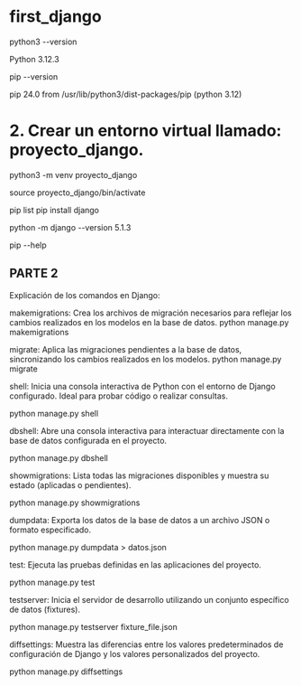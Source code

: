 # first_django

python3 --version

Python 3.12.3

pip --version

pip 24.0 from /usr/lib/python3/dist-packages/pip (python 3.12)

# 2. Crear un entorno virtual llamado: proyecto_django.

python3 -m venv proyecto_django


source proyecto_django/bin/activate

pip list
pip install django

python -m django --version
5.1.3

pip --help

## PARTE 2

Explicación de los comandos en Django:

makemigrations: Crea los archivos de migración necesarios para reflejar los cambios realizados en los modelos en la base de datos.
python manage.py makemigrations

migrate: Aplica las migraciones pendientes a la base de datos, sincronizando los cambios realizados en los modelos.
python manage.py migrate

shell: Inicia una consola interactiva de Python con el entorno de Django configurado. Ideal para probar código o realizar consultas.

python manage.py shell

dbshell: Abre una consola interactiva para interactuar directamente con la base de datos configurada en el proyecto.

python manage.py dbshell

showmigrations: Lista todas las migraciones disponibles y muestra su estado (aplicadas o pendientes).

python manage.py showmigrations

dumpdata: Exporta los datos de la base de datos a un archivo JSON o formato especificado.

python manage.py dumpdata > datos.json

test: Ejecuta las pruebas definidas en las aplicaciones del proyecto.

python manage.py test

testserver: Inicia el servidor de desarrollo utilizando un conjunto específico de datos (fixtures).

python manage.py testserver fixture_file.json

diffsettings: Muestra las diferencias entre los valores predeterminados de configuración de Django y los valores personalizados del proyecto.

python manage.py diffsettings
